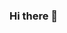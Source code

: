 ### Hi there 👋

<!--
**NabizadaAbida/NabizadaAbida** is a ✨ _special_ ✨ repository because its `README.md` (this file) appears on your GitHub profile.

Here are some ideas to get you started:

- 🔭 I’m currently working on AI and more
- 🌱 I’m currently learning API and AI
- 💬 Ask me about API, AI and web languages
- 📫 How to reach me: contact me via email or twitter
- 😄 Pronouns: Abida Nabizada
- ⚡ Fun fact: Sweeming
-->
